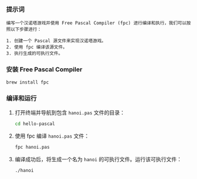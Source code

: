 
### 提示词

```text
编写一个汉诺塔游戏并使用 Free Pascal Compiler (fpc) 进行编译和执行，我们可以按照以下步骤进行：

1. 创建一个 Pascal 源文件来实现汉诺塔游戏。
2. 使用 fpc 编译该源文件。
3. 执行生成的可执行文件。
```

### 安装 Free Pascal Compiler

```sh
brew install fpc  
```

### 编译和运行

1. 打开终端并导航到包含 `hanoi.pas` 文件的目录：
    ```sh
    cd hello-pascal
    ```

2. 使用 fpc 编译 `hanoi.pas` 文件：
    ```sh
    fpc hanoi.pas
    ```

3. 编译成功后，将生成一个名为 `hanoi` 的可执行文件。运行该可执行文件：
    ```sh
    ./hanoi
    ```
